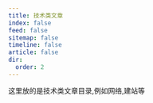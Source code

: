 ```yaml
---
title: 技术类文章
index: false
feed: false
sitemap: false
timeline: false
article: false
dir:
  order: 2
---
```


这里放的是技术类文章目录,例如网络,建站等  

<div class="catalog-display-container">
  <Catalog base='/articles/tech/' />
</div>